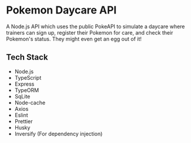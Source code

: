 # Pokemon Daycare API

A Node.js API which uses the public PokeAPI to simulate a daycare where trainers can sign up, register their Pokemon for care, and check their Pokemon's status. They might even get an egg out of it!

## Tech Stack

* Node.js
* TypeScript
* Express
* TypeORM
* SqLite
* Node-cache
* Axios
* Eslint
* Prettier
* Husky
* Inversify (For dependency injection)